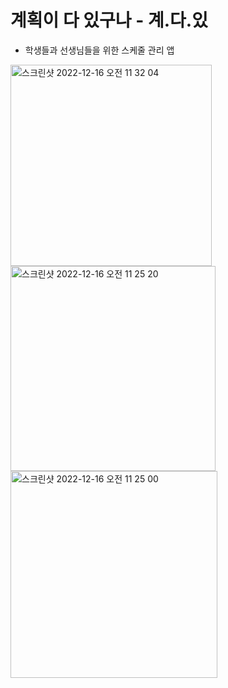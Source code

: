 # 계획이 다 있구나 - 계.다.있
- 학생들과 선생님들을 위한 스케줄 관리 앱
<img width="322" alt="스크린샷 2022-12-16 오전 11 32 04" src="https://user-images.githubusercontent.com/91131509/208008428-589c8b7e-1542-4aba-a5c0-ad1286554095.png">
<img width="328" alt="스크린샷 2022-12-16 오전 11 25 20" src="https://user-images.githubusercontent.com/91131509/208007673-8b0f0636-6d4c-45c9-ac69-fb489420b8ec.png">
<img width="331" alt="스크린샷 2022-12-16 오전 11 25 00" src="https://user-images.githubusercontent.com/91131509/208007668-01f77f4a-81c5-4033-9086-49b575ac7e12.png">

